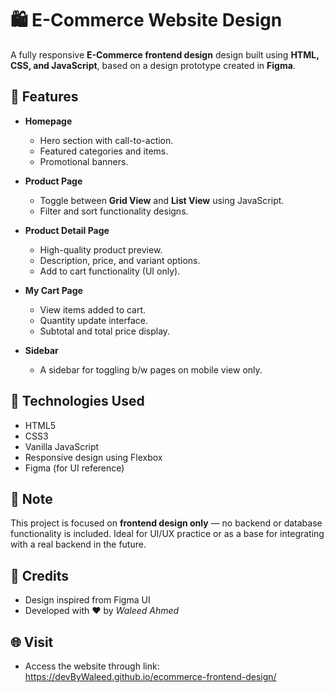 # 🛍️ E-Commerce Website Design

A fully responsive **E-Commerce frontend design** design built using **HTML, CSS, and JavaScript**, based on a design prototype created in **Figma**.


## 📌 Features

- **Homepage**
  - Hero section with call-to-action.
  - Featured categories and items.
  - Promotional banners.

- **Product Page**
  - Toggle between **Grid View** and **List View** using JavaScript.
  - Filter and sort functionality designs.

- **Product Detail Page**
  - High-quality product preview.
  - Description, price, and variant options.
  - Add to cart functionality (UI only).

- **My Cart Page**
  - View items added to cart.
  - Quantity update interface.
  - Subtotal and total price display.

- **Sidebar**
  - A sidebar for toggling b/w pages on mobile view only.


## 🧰 Technologies Used

- HTML5
- CSS3
- Vanilla JavaScript
- Responsive design using Flexbox
- Figma (for UI reference)


## 📌 Note

This project is focused on **frontend design only** — no backend or database functionality is included. Ideal for UI/UX practice or as a base for integrating with a real backend in the future.


## 🙌 Credits

- Design inspired from Figma UI  
- Developed with ❤️ by *Waleed Ahmed*

## 🌐 Visit

- Access the website through link:     
https://devByWaleed.github.io/ecommerce-frontend-design/